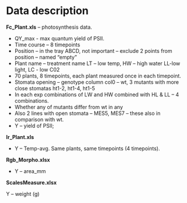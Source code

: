 
# Data description

__Fc_Plant.xls__ – photosynthesis data. 

- QY_max - max quantum yield of PSII. 
- Time course – 8 timepoints
- Position – in the tray ABCD, not important – exclude 2 points from position – named “empty”
- Plant name – treatment name LT – low temp, HW – high water LL-low light, LC - low C02
- 70 plants, 8 timepoints, each plant measured once in each timepoint.
- Stomata opening – genotype column col0 – wt, 3 mutants with more close stomatas ht1-2, ht1-4, ht1-5
- In each exp combinations of LW and HW combined with HL & LL – 4 combinations.
- Whether any of mutants differ from wt in any
- Also 2 lines with open stomata – MES5, MES7 – these also in comparison with wt.
- Y – yield of PSII; 

__Ir_Plant.xls__

- Y – Temp-avg. Same plants, same timepoints (4 timepoints).

__Rgb_Morpho.xlsx__

- Y – area_mm

__ScalesMeasure.xlsx__

Y – weight (g)
